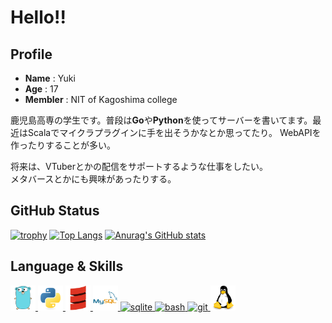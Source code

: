 # Hello!!

## Profile
* **Name**     : Yuki
* **Age**      : 17
* **Membler**  : NIT of Kagoshima college

 鹿児島高専の学生です。普段は**Go**や**Python**を使ってサーバーを書いてます。最近はScalaでマイクラプラグインに手を出そうかなとか思ってたり。
 WebAPIを作ったりすることが多い。

 将来は、VTuberとかの配信をサポートするような仕事をしたい。<br>
 メタバースとかにも興味があったりする。
 
 ## GitHub Status
[![trophy](https://github-profile-trophy.vercel.app/?username=aqyuki&column=7)](https://github.com/ryo-ma/github-profile-trophy)
[![Top Langs](https://github-readme-stats.vercel.app/api/top-langs/?username=aqyuki)](https://github.com/anuraghazra/github-readme-stats)
[![Anurag's GitHub stats](https://github-readme-stats.vercel.app/api?username=aqyuki)](https://github.com/anuraghazra/github-readme-stats)


## Language & Skills
<p align="left"> 
 <a href="https://golang.org" target="_blank" rel="noreferrer"> <img src="https://raw.githubusercontent.com/devicons/devicon/master/icons/go/go-original.svg" alt="go" width="40" height="40"/> </a> 
 <a href="https://www.python.org" target="_blank" rel="noreferrer"> <img src="https://raw.githubusercontent.com/devicons/devicon/master/icons/python/python-original.svg" alt="python" width="40" height="40"/> </a> 
 <a href="https://www.scala-lang.org" target="_blank" rel="noreferrer"> <img src="https://raw.githubusercontent.com/devicons/devicon/master/icons/scala/scala-original.svg" alt="scala" width="40" height="40"/> </a> 
 <a href="https://www.mysql.com/" target="_blank" rel="noreferrer"> <img src="https://raw.githubusercontent.com/devicons/devicon/master/icons/mysql/mysql-original-wordmark.svg" alt="mysql" width="40" height="40"/> </a>
 <a href="https://www.sqlite.org/" target="_blank" rel="noreferrer"> <img src="https://www.vectorlogo.zone/logos/sqlite/sqlite-icon.svg" alt="sqlite" width="40" height="40"/> </a>
 <a href="https://www.gnu.org/software/bash/" target="_blank" rel="noreferrer"> <img src="https://www.vectorlogo.zone/logos/gnu_bash/gnu_bash-icon.svg" alt="bash" width="40" height="40"/> </a>
 <a href="https://git-scm.com/" target="_blank" rel="noreferrer"> <img src="https://www.vectorlogo.zone/logos/git-scm/git-scm-icon.svg" alt="git" width="40" height="40"/> </a> 
 <a href="https://www.linux.org/" target="_blank" rel="noreferrer"> <img src="https://raw.githubusercontent.com/devicons/devicon/master/icons/linux/linux-original.svg" alt="linux" width="40" height="40"/> </a> 
 

 
</p>
